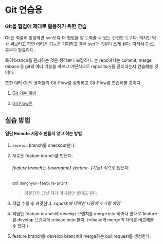 # Git 연습용

### Git을 협업에 제대로 활용하기 위한 연습

Git은 적절히 활용하면 svn보다 더 협업을 잘 도와줄 수 있는 간편한 도구다. 하지만 막상 써보려고 하면 어려운 기능은 기피하고 결국 svn과 똑같이 쓰게 된다. 따라서 Git도 공부가 필요하다.

특히 branch를 관리하는 것은 생각보다 복잡하다. 본 repo에서는 commit, merge, rebase 등 git의 여러 기능을 써보고 어떤식으로 repository를 관리하는지 연습해볼 것이다.

또한 여러 Git의 용어들과 Git-Flow를 설명하고 Git-Flow를 연습해볼 것이다.

1. [Git 기본 개념](https://github.com/Semaj2010/SsgGitPractice/blob/master/Git%20%EA%B0%9C%EB%85%90%20%EC%95%8C%EC%95%84%EB%B3%B4%EA%B8%B0.md)

2. [Git Flow란](https://github.com/Semaj2010/SsgGitPractice/blob/master/Git%20Flow%EB%9E%80.md)

## 실습 방법 

#### 일단 Remote 저장소 만들지 않고 하는 방법

1. `develop` branch를 checkout한다.

2. 새로운 feature branch를 만든다.

   ###### feature branch는 {username}-feature- {기능} 식으로 만든다.

   ex) `donghyun-feature-print`

   > 당분간은 그냥 자기 이니셜만 붙여도 된다.

3. 작업 수행 후 커밋한다. *squash에 대해선 나중에 추가할 예정*

4. 작업한 feature branch에 develop 브랜치를 merge into 하거나 반대로 feature를 develop 브랜치에 rebase onto 한다. (rebase와 merge의 차이를 비교해볼 수 있다.)

5. feature branch를 develop branch에 merge하는 pull request를 생성한다.
